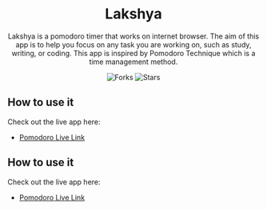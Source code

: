 <div align="center">
  
# Lakshya
  
Lakshya is a pomodoro timer that works on internet browser. The aim of this app is to help you focus on any task you are working on, such as study, writing, or coding. This app is inspired by Pomodoro Technique which is a time management method.

![Forks](https://img.shields.io/github/forks/abhij1607/lakshya)
![Stars](https://img.shields.io/github/stars/abhij1607/lakshya)

</div>

## How to use it

Check out the live app here:

- [Pomodoro Live Link](https://glados-ecomm.netlify.app/)

## How to use it

Check out the live app here:

- [Pomodoro Live Link](https://glados-ecomm.netlify.app/)
